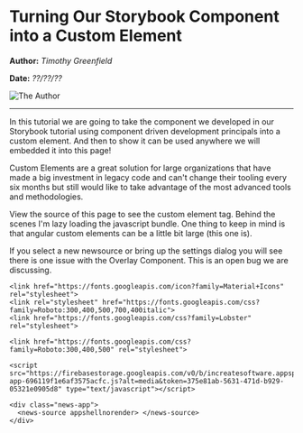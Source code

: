 **Turning Our Storybook Component into a Custom Element**
=====================================
<div class="header-columns">
    <div class="header-name-date">

**Author:** *Timothy Greenfield* 

**Date:** *??/??/??*
	</div>
	<div class="header-author-image">

![The Author](https://firebasestorage.googleapis.com/v0/b/increatesoftware.appspot.com/o/IncreateSoftware%2Ftim.jpg?alt=media&token=8a6dbaff-7b83-484f-9be5-b8436b737878 "The Author")
	</div>
</div>

---

In this tutorial we are going to take the component we developed in
our Storybook tutorial using component driven development principals
into a custom element.  And then to show it can be used anywhere we
will embedded it into this page!
    
Custom Elements are a great solution for large organizations that have
      made a big investment in legacy code and can't change their
      tooling every six months but still would like to take advantage
      of the most advanced tools and methodologies.
	  
View the source of this page to see the custom element tag.
      Behind the scenes I'm lazy loading the javascript
      bundle. One thing to keep in mind is that  angular custom
      elements can be a little bit large (this one is).

If you select a new newsource or bring up the settings dialog you will
see there is one issue with the Overlay Component.  This is an open
bug we are discussing. 

    
  
    <link href="https://fonts.googleapis.com/icon?family=Material+Icons" rel="stylesheet">
    <link rel="stylesheet" href="https://fonts.googleapis.com/css?family=Roboto:300,400,500,700,400italic">
    <link href="https://fonts.googleapis.com/css?family=Lobster" rel="stylesheet">
    
    <link href="https://fonts.googleapis.com/css?family=Roboto:300,400,500" rel="stylesheet">

	<script src="https://firebasestorage.googleapis.com/v0/b/increatesoftware.appspot.com/o/IncreateSoftware%2Fnews-app-696119f1e6af3575acfc.js?alt=media&token=375e81ab-5631-471d-b929-05321e0905d8" type="text/javascript"></script>
  
    <div class="news-app">
      <news-source appshellnorender> </news-source>
    </div>

